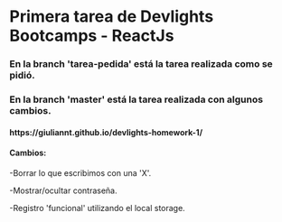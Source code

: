 <h1>Primera tarea de Devlights Bootcamps - ReactJs</h1>

<h3>En la branch 'tarea-pedida' está la tarea realizada como se pidió.</h3>

<h3>En la branch 'master' está la tarea realizada con algunos cambios.</h3>
<h4>https://giuliannt.github.io/devlights-homework-1/</h4>
<h4>Cambios:</h4>
<p>-Borrar lo que escribimos con una 'X'.</p>
<p>-Mostrar/ocultar contraseña.</p>
<p>-Registro 'funcional' utilizando el local storage.</p>